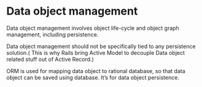 ---
---
# Data object management

Data object management involves object life-cycle and object graph management, including persistence.

Data object management should not be specifically tied to any persistence solution.( This is why Rails bring Active Model to decouple Data object related stuff out of Active Record.)

ORM is used for mapping data object to rational database, so that data object can be saved using database. It’s for data object persistence.